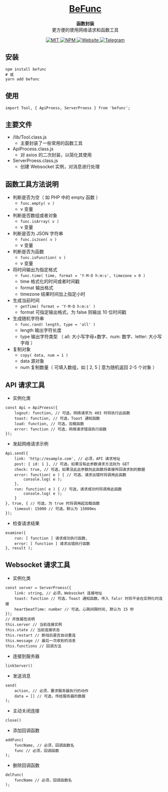 <h1 align="center">
    <a href="https://github.com/LinnBenson/BeFunc">
        BeFunc
    </a>
</h1>
<p align="center">
    <strong>函数封装</strong>
    <br />
    更方便的使用网络请求和函数工具
</p>
<p align="center">
    <a href="https://github.com/LinnBenson/BeFunc/blob/main/LICENSE">
        <img src="https://img.shields.io/badge/license-MIT-blue?style=for-the-badge&logo=javascript&logoColor=%23F3F3F3&labelColor=%231f2328&color=%231f883d" alt="MIT" />
    </a>
    <a href="https://www.npmjs.com/package/befunc">
        <img src="https://img.shields.io/npm/v/befunc?style=for-the-badge&logo=npm&logoColor=%23F3F3F3&label=NPM&labelColor=%231f2328&color=%231f883d" alt="NPM" />
    </a>
    <a href="https://bemiun.com">
        <img src="https://img.shields.io/badge/SITE-BEMIUN-blue?style=for-the-badge&logo=coursera&logoColor=%23F3F3F3&labelColor=%231f2328&color=%231f883d" alt="Website" />
    </a>
    <a href="https://t.me/Beichuan">
        <img src="https://img.shields.io/badge/TG-beichuan-blue?style=for-the-badge&logo=telegram&logoColor=%23F3F3F3&labelColor=%231f2328&color=%231f883d" alt="Telegram" />
    </a>
</p>

## 安装
```
npm install befunc
# 或
yarn add befunc
```

## 使用
```
import Tool, { ApiProess, ServerProess } from 'befunc';
```

## 主要文件
- /lib/Tool.class.js
  - 主要封装了一些常用的函数工具
- ApiProcess.class.js
  - 对 axios 的二次封装，以简化其使用
- ServerProess.class.js
  - 创建 Websocket 实例，对消息进行处理

## 函数工具方法说明
- 判断是否为空（ 如 PHP 中的 empty 函数 ）
  - `func.empty( v )`
  - v 变量
- 判断是否数组或者对象
  - `func.isArray( v )`
  - v 变量
- 判断是否为 JSON 字符串
  - `func.isJson( v )`
  - v 变量
- 判断是否为函数
  - `func.isFunction( v )`
  - v 变量
- 将时间输出为指定格式
  - `func.time( time, format = 'Y-M-D h:m:s', timezone = 0 )`
  - time 格式化的时间或者时间戳
  - format 输出格式
  - timezone 结果时间加上指定小时
- 生成当前时间
  - `getTime( format = 'Y-M-D h:m:s' )`
  - format 可指定输出格式，为 false 则输出 10 位时间戳
- 生成随机字符串
  - `func.rand( length, type = 'all' )`
  - length 输出字符长度
  - type 输出字符类型 （ all: 大小写字母+数字、num: 数字、letter: 大小写字母 ）
- 复制对象
  - `copy( data, num = 1 )`
  - data 源对象
  - num 复制数量（ 可填入数组，如 [ 2, 5 ] 意为随机返回 2-5 个对象 ）

## API 请求工具
- 实例化类
```
const Api = ApiProess({
    logout: function, // 可选，网络请求为 403 时将执行此函数
    toast: function, // 可选，Toast 通知函数
    load: function, // 可选，加载函数
    error: function // 可选，网络请求错误执行函数
});
```
- 发起网络请求示例
```
Api.send({
    link: 'http://example.com', // 必须，API 请求地址
    post: { id: 1 }, // 可选，如果没有此参数请求方法则为 GET
    check: true, // 可选，如果没此此参数则此函数将直接传回请求到的数据
    error: function( e ) { // 可选，请求出错时将调用此函数
        console.log( e );
    },
    run: function( e ) { // 可选，请求成功时将调用此函数
        console.log( e );
    }
}, true, { // 可选，为 true 时将调用起加载函数
    timeout: 15000 // 可选，默认为 15000ms
});
```
- 检查请求结果
```
examine({
    run: [ function ] 请求成功执行函数,
    error: [ function ] 请求出错执行函数
}, result );
```

## Websocket 请求工具
- 实例化类
```
const server = ServerProess({
    link: string, // 必须，Websocket 连接地址
    toast: function // 可选，Toast 通知函数，传入 falsr 时将不会在实例化时连接
    heartbeatTime: number // 可选，心跳间隔时间, 默认为 15 秒
});
// 开放属性说明
this.server // 当前连接实例
this.state // 当前连接状态
this.restart // 断线后是否自动重连
this.message // 最后一次收到的消息
this.functions // 回调方法
```
- 连接到服务器
```
linkServer()
```
- 发送消息
```
send(
    action, // 必须，要求服务器执行的动作
    data = [] // 可选，传给服务器的数据
);
```
- 主动关闭连接
```
close()
```
- 添加回调函数
```
addFunc(
    funcName, // 必须，回调函数名
    func // 必须，回调函数
);
```
- 删除回调函数
```
delFunc(
    funcName // 必须，回调函数名
);
```